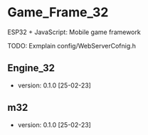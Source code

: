 # Game_Frame_32
ESP32 + JavaScript: Mobile game framework

TODO: Exmplain config/WebServerCofnig.h

## Engine_32
* version: 0.1.0 [25-02-23]
## m32
* version: 0.1.0 [25-02-23]
